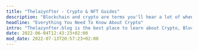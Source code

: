 ```yaml
---
title: "Thelazynfter - Crypto & NFT Guides"
description: "Blockchain and crypto are terms you'll hear a lot of when getting into the world of digital currency. Learn the ins and outs of these alternative assets."
headline: "Everything You Need To Know About Crypto"
intro: "Thelazynfter.blog is the best place to learn about Crypto, Blockchain, NFT and Dapp. With simple to understand content that is beginner-friendly."
date: 2022-06-04T12:43:23+02:00
mod_date: 2022-07-13T20:57:23+02:00
---
```

